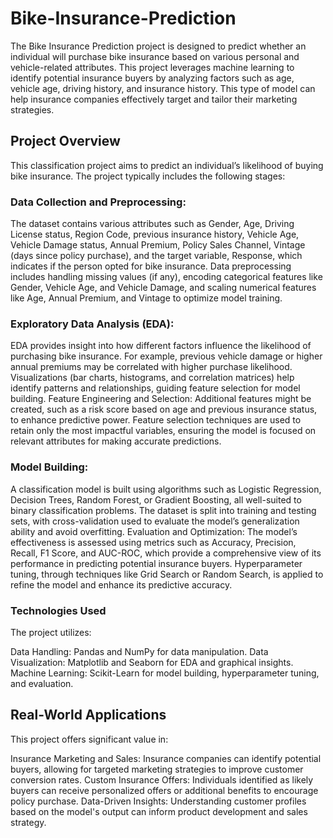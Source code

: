 # Bike-Insurance-Prediction
The Bike Insurance Prediction project is designed to predict whether an individual will purchase bike insurance based on various personal and vehicle-related attributes. This project leverages machine learning to identify potential insurance buyers by analyzing factors such as age, vehicle age, driving history, and insurance history. This type of model can help insurance companies effectively target and tailor their marketing strategies.

## Project Overview
This classification project aims to predict an individual’s likelihood of buying bike insurance. The project typically includes the following stages:

### Data Collection and Preprocessing:
The dataset contains various attributes such as Gender, Age, Driving License status, Region Code, previous insurance history, Vehicle Age, Vehicle Damage status, Annual Premium, Policy Sales Channel, Vintage (days since policy purchase), and the target variable, Response, which indicates if the person opted for bike insurance.
Data preprocessing includes handling missing values (if any), encoding categorical features like Gender, Vehicle Age, and Vehicle Damage, and scaling numerical features like Age, Annual Premium, and Vintage to optimize model training.

### Exploratory Data Analysis (EDA):
EDA provides insight into how different factors influence the likelihood of purchasing bike insurance. For example, previous vehicle damage or higher annual premiums may be correlated with higher purchase likelihood.
Visualizations (bar charts, histograms, and correlation matrices) help identify patterns and relationships, guiding feature selection for model building.
Feature Engineering and Selection:
Additional features might be created, such as a risk score based on age and previous insurance status, to enhance predictive power.
Feature selection techniques are used to retain only the most impactful variables, ensuring the model is focused on relevant attributes for making accurate predictions.

### Model Building:
A classification model is built using algorithms such as Logistic Regression, Decision Trees, Random Forest, or Gradient Boosting, all well-suited to binary classification problems.
The dataset is split into training and testing sets, with cross-validation used to evaluate the model’s generalization ability and avoid overfitting.
Evaluation and Optimization:
The model’s effectiveness is assessed using metrics such as Accuracy, Precision, Recall, F1 Score, and AUC-ROC, which provide a comprehensive view of its performance in predicting potential insurance buyers.
Hyperparameter tuning, through techniques like Grid Search or Random Search, is applied to refine the model and enhance its predictive accuracy.

### Technologies Used
The project utilizes:

Data Handling: Pandas and NumPy for data manipulation.
Data Visualization: Matplotlib and Seaborn for EDA and graphical insights.
Machine Learning: Scikit-Learn for model building, hyperparameter tuning, and evaluation.

## Real-World Applications
This project offers significant value in:

Insurance Marketing and Sales: Insurance companies can identify potential buyers, allowing for targeted marketing strategies to improve customer conversion rates.
Custom Insurance Offers: Individuals identified as likely buyers can receive personalized offers or additional benefits to encourage policy purchase.
Data-Driven Insights: Understanding customer profiles based on the model's output can inform product development and sales strategy.
